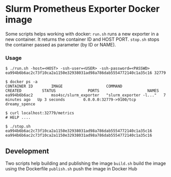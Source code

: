 # Slurm Prometheus Exporter Docker image

Some scripts helps working with docker:
`run.sh` runs a new exporter in a new container. It returns the container ID and HOST PORT.
`stop.sh` stops the container passed as parameter (by ID or NAME).

### Usage

```
$ ./run.sh -host=<HOST> -ssh-user=<USER> -ssh-password=<PASSWD>
ea994b6b6ac2c73f10ca2a1150e32938031ad98a786dab5554772140c1a35c16 32779

$ docker ps -a
CONTAINER ID        IMAGE                   COMMAND                  CREATED         STATUS              PORTS                     NAMES
ea994b6b6ac2        mso4sc/slurm_exporter   "slurm_exporter -l..."   7 minutes ago   Up 3 seconds        0.0.0.0:32779->9100/tcp   dreamy_spence

$ curl localhost:32779/metrics
# HELP ....

$ ./stop.sh ea994b6b6ac2c73f10ca2a1150e32938031ad98a786dab5554772140c1a35c16
ea994b6b6ac2c73f10ca2a1150e32938031ad98a786dab5554772140c1a35c16
```

## Development

Two scripts help building and publishing the image
`build.sh` build the image using the Dockerfile
`publish.sh` push the image in Docker Hub

